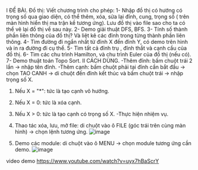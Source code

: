 
I ĐỀ BÀI.
Đồ thị: Viết chương trình cho phép:
1- Nhập đồ thị có hướng có trọng số qua giao diện, có thể thêm, xóa, sửa  lại đỉnh, cung, trọng số ( trên màn hình hiển thị ma trận kề tương ứng). Lưu đồ thị vào file sao cho ta có thể vẽ lại đồ thị về sau này.
2- Demo giải thuật DFS, BFS.
3- Tính số thành phần liên thông của đồ thị? Và liệt kê các đỉnh trong từng thành phần liên thông.
4- Tìm đường đi ngắn nhất từ đỉnh X đến đỉnh Y, có demo trên hình và in ra đường đi cụ thể.
5- Tìm tất cả đỉnh trụ , đỉnh thắt và cạnh cầu của đồ thị.
6- Tìm các chu trình Hamilton, và chu trình Euler của đồ thị (nếu có).
7- Demo thuật toán Topo Sort.
II CÁCH DÙNG.
-Thêm đỉnh: bấm chuột trái 2 lần -> nhập tên đỉnh.
-Thêm cạnh: bấm chuột phải tại đỉnh cần bắt đầu -> chọn TAO CANH -> di chuột đến đỉnh kết thúc và bấm chuột trái -> nhập trọng số X.
1. Nếu X = "*": tức là tạo cạnh vô hướng.
2. Nếu X = 0: tức là xóa cạnh.
3. Nếu X > 0: tức là tạo cạnh có trọng số X.
-Thực hiện nhiệm vụ.
1. Thao tác xóa, lưu, mở file: di chuột vào ô FILE (góc trái trên cùng màn hình) -> chọn lệnh tương ứng.
![image](https://user-images.githubusercontent.com/108580228/177124533-1088b4b4-73ea-4c28-96a9-b9d8090c059a.png)

2. Demo các module: di chuột vào ô MENU -> chọn module tương ứng cần demo.
 ![image](https://user-images.githubusercontent.com/108580228/177124614-1ae42473-752c-428e-8fbb-7b5f9182f8a4.png)


video demo https://www.youtube.com/watch?v=uyx7hBaScrY
